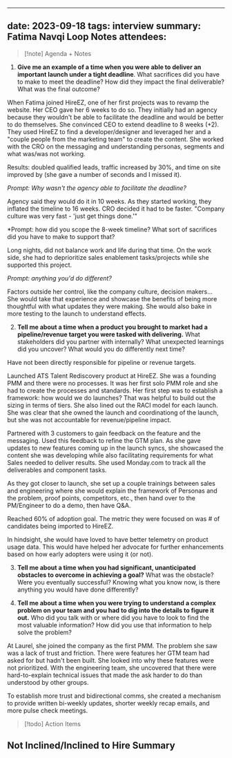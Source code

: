 
---
date: 2023-09-18
tags: interview
summary: Fatima Navqi Loop Notes
attendees: 
---

> [!note] Agenda + Notes
> 

1. **Give me an example of a time when you were able to deliver an important launch under a tight deadline**. What sacrifices did you have to make to meet the deadline? How did they impact the final deliverable? What was the final outcome?

When Fatima joined HireEZ, one of her first projects was to revamp the website. Her CEO gave her 6 weeks to do so. They initially had an agency because they wouldn't be able to facilitate the deadline and would be better to do themselves. She convinced CEO to extend deadline to 8 weeks (+2). They used HireEZ to find a developer/designer and leveraged her and a "couple people from the marketing team" to create the content. She worked with the CRO on the messaging and understanding personas, segments and what was/was not working. 

Results: doubled qualified leads, traffic increased by 30%, and time on site improved by (she gave a number of seconds and I missed it). 

*Prompt: Why wasn't the agency able to facilitate the deadline?*

Agency said they would do it in 10 weeks. As they started working, they inflated the timeline to 16 weeks. CRO decided it had to be faster. "Company culture was very fast - 'just get things done.'"

*Prompt: how did you scope the 8-week timeline? What sort of sacrifices did you have to make to support that?

Long nights, did not balance work and life during that time. On the work side, she had to deprioritize sales enablement tasks/projects while she supported this project.

*Prompt: anything you'd do different?*

Factors outside her control, like the company culture, decision makers... She would take that experience and showcase the benefits of being more thoughtful with what updates they were making. She would also bake in more testing to the launch to understand effects.

2. **Tell me about a time when a product you brought to market had a pipeline/revenue target you were tasked with delivering.** What stakeholders did you partner with internally? What unexpected learnings did you uncover? What would you do differently next time?

Have not been directly responsible for pipeline or revenue targets. 

Launched ATS Talent Rediscovery product at HireEZ. She was a founding PMM and there were no processes. It was her first solo PMM role and she had to create the processes and standards. Her first step was to establish a framework: how would we do launches? That was helpful to build out the sizing in terms of tiers. She also lined out the RACI model for each launch. She was clear that she owned the launch and coordinationg of the launch, but she was not accountable for revenue/pipeline impact. 

Partnered with 3 customers to gain feedback on the feature and the messaging. Used this feedback to refine the GTM plan. As she gave updates to new features coming up in the launch syncs, she showcased the content she was developing while also facilitating requirements for what Sales needed to deliver results. She used Monday.com to track all the deliverables and component tasks.

As they got closer to launch, she set up a couple trainings between sales and engineering where she would explain the framework of Personas and the problem, proof points, competitors, etc., then hand over to the PM/Engineer to do a demo, then have Q&A.

Reached 60% of adoption goal. The metric they were focused on was # of candidates being imported to HireEZ.  

In hindsight, she would have loved to have better telemetry on product usage data. This would have helped her advocate for further enhancements based on how early adopters were using it (or not). 


3. **Tell me about a time when you had significant, unanticipated obstacles to overcome in achieving a goal?** What was the obstacle? Were you eventually successful? Knowing what you know now, is there anything you would have done differently?



4. **Tell me about a time when you were trying to understand a complex problem on your team and you had to dig into the details to figure it out.** Who did you talk with or where did you have to look to find the most valuable information? How did you use that information to help solve the problem?

At Laurel, she joined the company as the first PMM. The problem she saw was a lack of trust and friction. There were features her GTM team had asked for but hadn't been built. She looked into why these features were not prioritized. With the engineering team, she uncovered that there were hard-to-explain technical issues that made the ask harder to do than understood by other groups.

To establish more trust and bidirectional comms, she created a mechanism to provide written bi-weekly updates, shorter weekly recap emails, and more pulse check meetings.


> [!todo] Action Items

## Not Inclined/Inclined to Hire Summary


